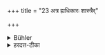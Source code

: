 +++
title = "23 अत्र ह्यधिकारः शास्त्रैर्"

+++

<details><summary>Bühler</summary>

23. For at that (time a child) according to the rules of the Veda obtains the right (to perform the various religious ceremonies).
</details>

<details><summary>हरदत्त-टीका</summary>

## सूत्रम्
अत्र ह्यधिकारश्शास्त्रैर्भवति ॥ २३ ॥  
### प्रस्तावः
अत्रोपपत्तिः—  
## टिप्पनी
हि यस्मादत्रोपनयने सति विधिनिषेधशास्त्रैरधिकारो भवति ॥२३॥
</details>
